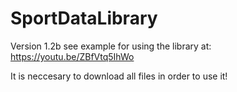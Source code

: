 # SportDataLibrary
Version 1.2b
see example for using the library at: https://youtu.be/ZBfVtq5IhWo

It is neccesary to download all files in order to use it!
